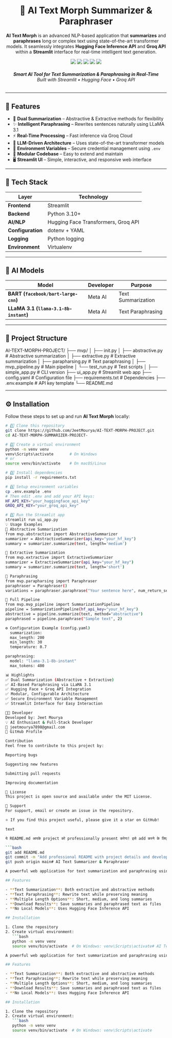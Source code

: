 <h1 align="center"> 🧠 AI Text Morph Summarizer & Paraphraser </h1>

<p align="center">
<b>AI Text Morph</b> is an advanced NLP-based application that <b>summarizes</b> and <b>paraphrases</b> long or complex text using state-of-the-art transformer models.  
It seamlessly integrates <b>Hugging Face Inference API</b> and <b>Groq API</b> within a <b>Streamlit</b> interface for real-time intelligent text generation.
</p>

<p align="center">
  <img src="https://img.shields.io/badge/Made%20With-Python_3.10+-blueviolet?style=flat-square&logo=python" />
  <img src="https://img.shields.io/badge/Framework-Streamlit-ff4b4b?style=flat-square&logo=streamlit" />
  <img src="https://img.shields.io/badge/NLP-HuggingFace-FCC624?style=flat-square&logo=huggingface" />
  <img src="https://img.shields.io/badge/AI-Groq_API-8A2BE2?style=flat-square&logo=ai" />
  <img src="https://img.shields.io/badge/License-MIT-success?style=flat-square" />
</p>

<h6 align="center">
  <b>Smart AI Tool for Text Summarization & Paraphrasing in Real-Time</b><br>
  <i>Built with Streamlit • Hugging Face • Groq API</i>
</h6>

---

## 🚀 Features

- 🧩 **Dual Summarization** – Abstractive & Extractive methods for flexibility  
- ✨ **Intelligent Paraphrasing** – Rewrites sentences naturally using LLaMA 3.1  
- ⚡ **Real-Time Processing** – Fast inference via Groq Cloud  
- 🧠 **LLM-Driven Architecture** – Uses state-of-the-art transformer models  
- 🔐 **Environment Variables** – Secure credential management using `.env`  
- 🧾 **Modular Codebase** – Easy to extend and maintain  
- 🖥️ **Streamlit UI** – Simple, interactive, and responsive web interface  

---

## 🧩 Tech Stack

| Layer | Technology |
|-------|-------------|
| **Frontend** | Streamlit |
| **Backend** | Python 3.10+ |
| **AI/NLP** | Hugging Face Transformers, Groq API |
| **Configuration** | dotenv + YAML |
| **Logging** | Python logging |
| **Environment** | Virtualenv |

---

## 🤖 AI Models

| Model | Developer | Purpose |
|--------|------------|----------|
| **BART (`facebook/bart-large-cnn`)** | Meta AI | Text Summarization |
| **LLaMA 3.1 (`llama-3.1-8b-instant`)** | Meta AI | Text Paraphrasing |

---

## 📁 Project Structure

AI-TEXT-MORPH-PROJECT/
├── mvp/
│ ├── init.py
│ ├── abstractive.py # Abstractive summarization
│ ├── extractive.py # Extractive summarization
│ ├── parapharsing.py # Text paraphrasing
│ ├── mvp_pipeline.py # Main pipeline
│ └── test_run.py # Test scripts
│
├── simple_app.py # CLI version
├── ui_app.py # Streamlit web app
├── config.yaml # Configuration file
├── requirements.txt # Dependencies
├── .env.example # API key template
└── README.md


---

## ⚙️ Installation

Follow these steps to set up and run **AI Text Morph** locally:

```bash
# 1️⃣ Clone this repository
git clone https://github.com/JeetMourya/AI-TEXT-MORPH-PROJECT.git
cd AI-TEXT-MORPH-SUMMARIZER-PROJECT-

# 2️⃣ Create a virtual environment
python -m venv venv
venv\Scripts\activate       # On Windows
# or
source venv/bin/activate    # On macOS/Linux

# 3️⃣ Install dependencies
pip install -r requirements.txt

# 4️⃣ Setup environment variables
cp .env.example .env
# Then edit .env and add your API keys:
HF_API_KEY="your_huggingface_api_key"
GROQ_API_KEY="your_groq_api_key"

# 5️⃣ Run the Streamlit app
streamlit run ui_app.py
💡 Usage Examples
🔹 Abstractive Summarization
from mvp.abstractive import AbstractiveSummarizer
summarizer = AbstractiveSummarizer(api_key="your_hf_key")
summary = summarizer.summarize(text, length='medium')

🔹 Extractive Summarization
from mvp.extractive import ExtractiveSummarizer
summarizer = ExtractiveSummarizer(api_key="your_hf_key")
summary = summarizer.summarize(text, length='short')

🔹 Paraphrasing
from mvp.parapharsing import Paraphraser
paraphraser = Paraphraser()
variations = paraphraser.paraphrase("Your sentence here", num_return_sequences=3)

🔹 Full Pipeline
from mvp.mvp_pipeline import SummarizationPipeline
pipeline = SummarizationPipeline(hf_api_key="your_hf_key")
abstractive = pipeline.summarize(text, method="abstractive")
paraphrased = pipeline.paraphrase("Sample text", 2)

⚙️ Configuration Example (config.yaml)
  summarization:
  max_length: 200
  min_length: 30
  temperature: 0.7

paraphrasing:
  model: "llama-3.1-8b-instant"
  max_tokens: 400

📊 Highlights
✅ Dual Summarization (Abstractive + Extractive)
✅ AI-Based Paraphrasing via LLaMA 3.1
✅ Hugging Face + Groq API Integration
✅ Modular, Configurable Architecture
✅ Secure Environment Variable Management
✅ Streamlit Interface for Easy Interaction

👨‍💻 Developer
Developed by: Jeet Mourya
💡 AI Enthusiast & Full-Stack Developer
📧 jeetmourya7898@gmail.com
🔗 GitHub Profile

Contribution
Feel free to contribute to this project by:

Reporting bugs

Suggesting new features

Submitting pull requests

Improving documentation

📄 License
This project is open source and available under the MIT License.

🤝 Support
For support, email or create an issue in the repository.

⭐ If you find this project useful, please give it a star on GitHub!

text

ये README.md आपके project को professionally present करेगा! इसे add करने के लिए:

```bash
git add README.md
git commit -m "Add professional README with project details and developer information"
git push origin main# AI Text Summarizer & Paraphraser

A powerful web application for text summarization and paraphrasing using Hugging Face Inference API.

## Features

- **Text Summarization**: Both extractive and abstractive methods
- **Text Paraphrasing**: Rewrite text while preserving meaning
- **Multiple Length Options**: Short, medium, and long summaries
- **Download Results**: Save summaries and paraphrased text as files
- **No Local Models**: Uses Hugging Face Inference API

## Installation

1. Clone the repository
2. Create virtual environment:
   ```bash
   python -m venv venv
   source venv/bin/activate  # On Windows: venv\Scripts\activate# AI Text Summarizer & Paraphraser

A powerful web application for text summarization and paraphrasing using Hugging Face Inference API.

## Features

- **Text Summarization**: Both extractive and abstractive methods
- **Text Paraphrasing**: Rewrite text while preserving meaning
- **Multiple Length Options**: Short, medium, and long summaries
- **Download Results**: Save summaries and paraphrased text as files
- **No Local Models**: Uses Hugging Face Inference API

## Installation

1. Clone the repository
2. Create virtual environment:
   ```bash
   python -m venv venv
   source venv/bin/activate  # On Windows: venv\Scripts\activate
